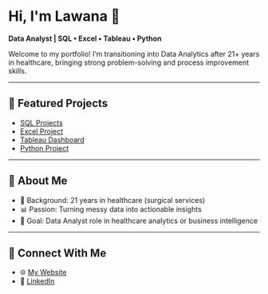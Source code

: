 # Hi, I'm Lawana 👋
**Data Analyst | SQL • Excel • Tableau • Python**

Welcome to my portfolio! I’m transitioning into Data Analytics after 21+ years in healthcare, bringing strong problem-solving and process improvement skills.

---

## 🔹 Featured Projects
- [SQL Projects](https://github.com/LawanaTheAnalyst/sql-projects)  
- [Excel Project](https://github.com/LawanaTheAnalyst/excel-project)  
- [Tableau Dashboard](https://github.com/LawanaTheAnalyst/tableau-project)  
- [Python Project](https://github.com/LawanaTheAnalyst/python-project)  

---

## 🔹 About Me
- 🏥 Background: 21 years in healthcare (surgical services)  
- 📊 Passion: Turning messy data into actionable insights  
- 🌟 Goal: Data Analyst role in healthcare analytics or business intelligence  

---

## 🔹 Connect With Me
- 🌐 [My Website](https://yourwebsite.com)  
- 💼 [LinkedIn](https://www.linkedin.com/in/lawana-robinson)  
